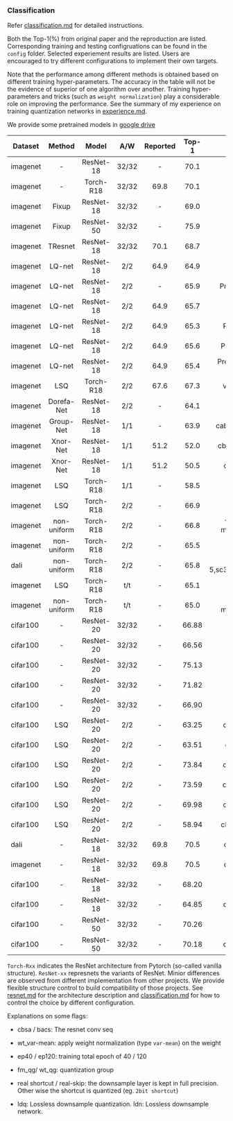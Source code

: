 
### Classification

Refer [classification.md](./classification.md) for detailed instructions.

Both the Top-1(\%) from original paper and the reproduction are listed. Corresponding training and testing configruations can be found in the `config` folder. Selected experiement results are listed. Users are encouraged to try different configurations to implement their own targets.

Note that the performance among different methods is obtained based on different training hyper-parameters. The accuracy in the table will not be the evidence of superior of one algorithm over another. Training hyper-parameters and tricks (such as `weight normalization`) play a considerable role on improving the performance. See the summary of my experience on training quantization networks in [experience.md](./experience.md).

We provide some pretrained models in [google drive](https://drive.google.com/drive/folders/1vwxth9UB8AMbYP7cJxaWE9S0z9fueZ5J?usp=sharing)

Dataset | Method | Model | A/W | Reported | Top-1  | Comment 
--- |:---:|:---:|:---:|:---:|:---:|:---:
imagenet | - | ResNet-18 | 32/32 | - | 70.1 | PreBN,bacs 
imagenet | - | Torch-R18 | 32/32 | 69.8 | 70.1 | Pytorch-official
imagenet | Fixup | ResNet-18 | 32/32 | - | 69.0 | fixup,cbsa,mixup=0.7
imagenet | Fixup | ResNet-50 | 32/32 | - | 75.9 | fixup,cbsa,mixup=0.7
imagenet | TResnet | ResNet-18 | 32/32 | 70.1 | 68.7 | PreBN,bacs,TResNetStem
imagenet | LQ-net | ResNet-18 | 2/2 | 64.9 | 64.9 | PreBN,bacs, ep120 (old)
imagenet | LQ-net | ResNet-18 | 2/2 | - | 65.9 | PreBN,bacs,fm_qg=8, ep120 (old)
imagenet | LQ-net | ResNet-18 | 2/2 | 64.9 | 65.7 | PreBN,bacs, ep120
imagenet | LQ-net | ResNet-18 | 2/2 | 64.9 | 65.3 | PreBN,bacs,wt_mean-var, ep40
imagenet | LQ-net | ResNet-18 | 2/2 | 64.9 | 65.6 | PreBN,bacs,wt_mean-var, ep120
imagenet | LQ-net | ResNet-18 | 2/2 | 64.9 | 65.4 | PreBN,bacs,wt_mean-var,wt_gq=1, ep120
imagenet | LSQ | Torch-R18 | 2/2 | 67.6 | 67.3 | vanilla resnet(paper use pre act)
imagenet | Dorefa-Net | ResNet-18 | 2/2 | - | 64.1 | PreBN,bacs
imagenet | Group-Net | ResNet-18 | 1/1 | - | 63.9 | cabs,bireal,base=5,without-softgate
imagenet | Xnor-Net | ResNet-18 | 1/1 | 51.2 | 52.0 | cbsa,fm_triangle,wt_pass,No-ReLU
imagenet | Xnor-Net | ResNet-18 | 1/1 | 51.2 | 50.5 | cbsa,fm_STE,wt_pass,No-ReLU
imagenet | LSQ | Torch-R18 | 1/1 | - | 58.5 | ReLU,wt-var-mean,wtg=1
imagenet | LSQ | Torch-R18 | 2/2 | - | 66.9 | wd2.5e-5,wt_qg=1_var-mean,ns,ds,sgd_0,fp32,ep90
imagenet | non-uniform | Torch-R18 | 2/2 | - | 66.8 | wd2.5e-5,sc3.0,wt_qg=1_var-mean,ns,ds,clrd,sgd_0,fp32,ep90
imagenet | non-uniform | Torch-R18 | 2/2 | - | 65.5 | wd2e-5,sc3.0,wt_qg=1_var-mean,ns,ds,sgd_2,fp32,ep40
dali | non-uniform | Torch-R18 | 2/2 | - | 65.8 | wd2e-5,sc3.0,wt_qg=1,ns,ds,sgd_2,fp16,ep40
imagenet | LSQ | Torch-R18 | t/t | - | 65.1 | wd2.5e-5,wt_qg=1_var-mean,ns,ds,sgd_0,fp32,ep90
imagenet | non-uniform | Torch-R18 | t/t | - | 65.0 | wd2.5e-5,wt_qg=1_var-mean,ns,ds,clrd,sgd_0,fp32,ep90
cifar100 |  - | ResNet-20 | 32/32 | - | 66.88 | cbsa, ldn, baseline
cifar100 |  - | ResNet-20 | 32/32 | - | 66.56 | cbsa, ldn, order c
cifar100 |  - | ResNet-20 | 32/32 | - | 75.13 | cbsa, ldn, order cb
cifar100 |  - | ResNet-20 | 32/32 | - | 71.82 | cbsa, ldn, order ca
cifar100 |  - | ResNet-20 | 32/32 | - | 66.90 | cbsa, ldn, order cba
cifar100 |  LSQ | ResNet-20 | 2/2 | - | 63.25 | cbsa, ldq, baseline, real shortcut
cifar100 |  LSQ | ResNet-20 | 2/2 | - | 63.51 | cbsa, ldq, order c, real shortcut
cifar100 |  LSQ | ResNet-20 | 2/2 | - | 73.84 | cbsa, ldq, order cb, real shortcut
cifar100 |  LSQ | ResNet-20 | 2/2 | - | 73.59 | cbsa, ldq, order cb, 2bit shortcut
cifar100 |  LSQ | ResNet-20 | 2/2 | - | 69.98 | cbsa, ldq, order ca, real shortcut
cifar100 |  LSQ | ResNet-20 | 2/2 | - | 58.94 | cbsa, ldq, order cba, real shortcut
dali | - | ResNet-18 | 32/32 | 69.8 | 70.5 | cbsa, ldn, order cb, fp16, sgd_2
imagenet |  - | ResNet-18 | 32/32 | 69.8 | 70.5 | cbsa, ldn, order cb, fp32, sgd_2
cifar100 |  - | ResNet-18 | 32/32 | - | 68.20 | cbsa,baseline
cifar100 |  - | ResNet-18 | 32/32 | - | 64.85 | cbsa,prone,npd,keepdim,postbn
cifar100 |  - | ResNet-50 | 32/32 | - | 70.26 | cbsa,baseline
cifar100 |  - | ResNet-50 | 32/32 | - | 70.18 | cbsa,prone,npd,keepdim,postbn

`Torch-Rxx` indicates the ResNet architecture from Pytorch (so-called vanilla structure). `ResNet-xx` represnets the variants of ResNet. Minior differences are observed from different implementation from other projects. We provide flexible structure control to build compatibility of those projects. See [resnet.md](./resnet.md) for the architecture description and [classification.md](./classification.md) for how to control the choice by different configuration.

Explanations on some flags:

- cbsa / bacs:
  The resnet conv seq
  
- wt_var-mean:
  apply weight normalization (type `var-mean`) on the weight
  
- ep40 / ep120:
  training total epoch of 40 / 120
  
- fm_qg/ wt_qg:
  quantization group
  
- real shortcut / real-skip: the downsample layer is kept in full precision. Other wise the shortcut is quantized (eg. `2bit shortcut`)

- ldq: Lossless downsample quantization. ldn: Lossless downsample network.


